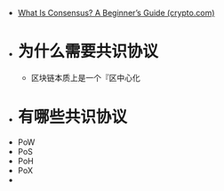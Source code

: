 - [What Is Consensus? A Beginner’s Guide (crypto.com)](https://crypto.com/university/consensus-mechanisms-explained)
- # 为什么需要共识协议
	- 区块链本质上是一个『区中心化
- # 有哪些共识协议
- PoW
- PoS
- PoH
- PoX
-